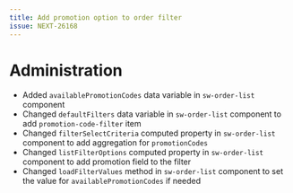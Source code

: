 ```yaml
---
title: Add promotion option to order filter
issue: NEXT-26168
---
```

# Administration
* Added `availablePromotionCodes` data variable in `sw-order-list` component
* Changed `defaultFilters` data variable in `sw-order-list` component to add `promotion-code-filter` item
* Changed `filterSelectCriteria` computed property in `sw-order-list` component to add aggregation for `promotionCodes`
* Changed `listFilterOptions` computed property in `sw-order-list` component to add promotion field to the filter
* Changed `loadFilterValues` method in `sw-order-list` component to set the value for `availablePromotionCodes` if needed
